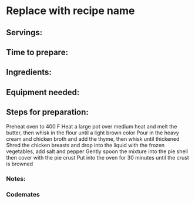 # Replace with recipe name

## Servings: 

## Time to prepare: 

## Ingredients:


## Equipment needed:


## Steps for preparation:
Preheat oven to 400 F
Heat a large pot over medium heat and melt the butter, then whisk in the flour until a light brown color
Pour in the heavy cream and chicken broth and add the thyme, then whisk until thickened
Shred the chicken breasts and drop into the liquid with the frozen vegetables, add salt and pepper
Gently spoon the mixture into the pie shell then cover with the pie crust
Put into the oven for 30 minutes until the crust is browned


### Notes:



### Codemates #
